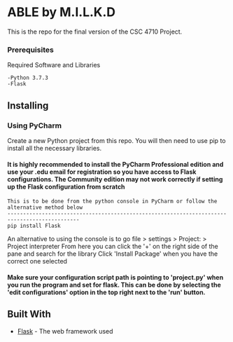 # ABLE by M.I.L.K.D

This is the repo for the final version of the CSC 4710 Project.

### Prerequisites

Required Software and Libraries

```
-Python 3.7.3
-Flask
```

Installing
--------------------------------------------

### Using PyCharm

Create a new Python project from this repo. You will then need to use pip to install all the necessary libraries.

#### It is highly recommended to install the PyCharm Professional edition and use your .edu email for registration so you have access to Flask configurations. The Community edition may not work correctly if setting up the Flask configuration from scratch  ####

```
This is to be done from the python console in PyCharm or follow the alternative method below
---------------------------------------------------------------------------------------------
pip install Flask
```

An alternative to using the console is to go file > settings > Project:<projName> > Project interpreter
  From here you can click the '+' on the right side of the pane and search for the library
  Click 'Install Package' when you have the correct one selected

#### Make sure your configuration script path is pointing to 'project.py' when you run the program and set for flask. This can be done by selecting the 'edit configurations' option in the top right next to the 'run' button. ####

## Built With

* [Flask](http://flask.pocoo.org/) - The web framework used
